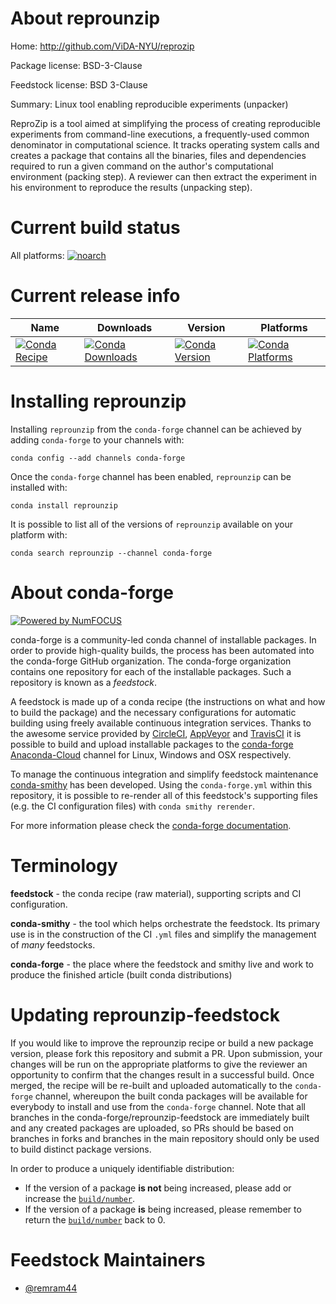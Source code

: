 <!--
# -*- mode: jinja -*-
-->

About reprounzip
================

Home: http://github.com/ViDA-NYU/reprozip

Package license: BSD-3-Clause

Feedstock license: BSD 3-Clause

Summary: Linux tool enabling reproducible experiments (unpacker)

ReproZip is a tool aimed at simplifying the process of creating reproducible
experiments from command-line executions, a frequently-used common
denominator in computational science. It tracks operating system calls and
creates a package that contains all the binaries, files and dependencies
required to run a given command on the author's computational environment
(packing step). A reviewer can then extract the experiment in his
environment to reproduce the results (unpacking step).


Current build status
====================

All platforms:
[![noarch](https://img.shields.io/circleci/project/github/conda-forge/reprounzip-feedstock/master.svg?label=noarch)](https://circleci.com/gh/conda-forge/reprounzip-feedstock)

Current release info
====================

| Name | Downloads | Version | Platforms |
| --- | --- | --- | --- |
| [![Conda Recipe](https://img.shields.io/badge/recipe-reprounzip-green.svg)](https://anaconda.org/conda-forge/reprounzip) | [![Conda Downloads](https://img.shields.io/conda/dn/conda-forge/reprounzip.svg)](https://anaconda.org/conda-forge/reprounzip) | [![Conda Version](https://img.shields.io/conda/vn/conda-forge/reprounzip.svg)](https://anaconda.org/conda-forge/reprounzip) | [![Conda Platforms](https://img.shields.io/conda/pn/conda-forge/reprounzip.svg)](https://anaconda.org/conda-forge/reprounzip) |

Installing reprounzip
=====================

Installing `reprounzip` from the `conda-forge` channel can be achieved by adding `conda-forge` to your channels with:

```
conda config --add channels conda-forge
```

Once the `conda-forge` channel has been enabled, `reprounzip` can be installed with:

```
conda install reprounzip
```

It is possible to list all of the versions of `reprounzip` available on your platform with:

```
conda search reprounzip --channel conda-forge
```


About conda-forge
=================

[![Powered by NumFOCUS](https://img.shields.io/badge/powered%20by-NumFOCUS-orange.svg?style=flat&colorA=E1523D&colorB=007D8A)](http://numfocus.org)

conda-forge is a community-led conda channel of installable packages.
In order to provide high-quality builds, the process has been automated into the
conda-forge GitHub organization. The conda-forge organization contains one repository
for each of the installable packages. Such a repository is known as a *feedstock*.

A feedstock is made up of a conda recipe (the instructions on what and how to build
the package) and the necessary configurations for automatic building using freely
available continuous integration services. Thanks to the awesome service provided by
[CircleCI](https://circleci.com/), [AppVeyor](https://www.appveyor.com/)
and [TravisCI](https://travis-ci.org/) it is possible to build and upload installable
packages to the [conda-forge](https://anaconda.org/conda-forge)
[Anaconda-Cloud](https://anaconda.org/) channel for Linux, Windows and OSX respectively.

To manage the continuous integration and simplify feedstock maintenance
[conda-smithy](https://github.com/conda-forge/conda-smithy) has been developed.
Using the ``conda-forge.yml`` within this repository, it is possible to re-render all of
this feedstock's supporting files (e.g. the CI configuration files) with ``conda smithy rerender``.

For more information please check the [conda-forge documentation](https://conda-forge.org/docs/).

Terminology
===========

**feedstock** - the conda recipe (raw material), supporting scripts and CI configuration.

**conda-smithy** - the tool which helps orchestrate the feedstock.
                   Its primary use is in the construction of the CI ``.yml`` files
                   and simplify the management of *many* feedstocks.

**conda-forge** - the place where the feedstock and smithy live and work to
                  produce the finished article (built conda distributions)


Updating reprounzip-feedstock
=============================

If you would like to improve the reprounzip recipe or build a new
package version, please fork this repository and submit a PR. Upon submission,
your changes will be run on the appropriate platforms to give the reviewer an
opportunity to confirm that the changes result in a successful build. Once
merged, the recipe will be re-built and uploaded automatically to the
`conda-forge` channel, whereupon the built conda packages will be available for
everybody to install and use from the `conda-forge` channel.
Note that all branches in the conda-forge/reprounzip-feedstock are
immediately built and any created packages are uploaded, so PRs should be based
on branches in forks and branches in the main repository should only be used to
build distinct package versions.

In order to produce a uniquely identifiable distribution:
 * If the version of a package **is not** being increased, please add or increase
   the [``build/number``](https://conda.io/docs/user-guide/tasks/build-packages/define-metadata.html#build-number-and-string).
 * If the version of a package **is** being increased, please remember to return
   the [``build/number``](https://conda.io/docs/user-guide/tasks/build-packages/define-metadata.html#build-number-and-string)
   back to 0.

Feedstock Maintainers
=====================

* [@remram44](https://github.com/remram44/)

